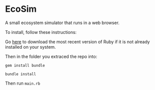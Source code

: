 # EcoSim
A small ecosystem simulator that runs in a web browser.

To install, follow these instructions:

Go [here](https://www.ruby-lang.org/en/downloads/) to download the most recent version of Ruby if it is not already installed on your system.

Then in the folder you extraced the repo into:

`gem install bundle`

`bundle install`

Then run `main.rb`

